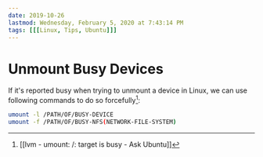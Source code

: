 ```yaml
---
date: 2019-10-26
lastmod: Wednesday, February 5, 2020 at 7:43:14 PM
tags: [[[Linux, Tips, Ubuntu]]]
---
```

# Unmount Busy Devices

If it's reported busy when trying to unmount a device in Linux, we can use following commands to do so forcefully[^2D8611399BEB]:

```bash
umount -l /PATH/OF/BUSY-DEVICE
umount -f /PATH/OF/BUSY-NFS(NETWORK-FILE-SYSTEM)
```

[^2D8611399BEB]: [[lvm - umount: /: target is busy - Ask Ubuntu]]

